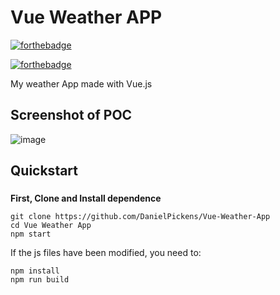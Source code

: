 # Vue Weather APP

[![forthebadge](https://forthebadge.com/images/badges/made-with-vue.svg)](https://forthebadge.com)

[![forthebadge](https://forthebadge.com/images/badges/built-with-love.svg)](https://forthebadge.com)

My weather App made with Vue.js

## Screenshot of POC

![image](https://user-images.githubusercontent.com/72703981/140666066-648c3f9f-ce7b-44d3-afbb-a8fd15c81ca6.png)




## Quickstart

### 
**First, Clone and Install dependence**
```
git clone https://github.com/DanielPickens/Vue-Weather-App
cd Vue Weather App
npm start
```

If the js files have been modified, you need to:
```
npm install
npm run build
```


